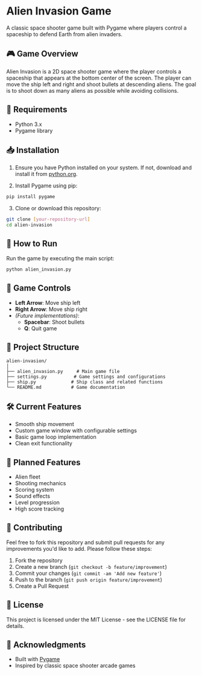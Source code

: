 # Alien Invasion Game

A classic space shooter game built with Pygame where players control a spaceship to defend Earth from alien invaders.

## 🎮 Game Overview

Alien Invasion is a 2D space shooter game where the player controls a spaceship that appears at the bottom center of the screen. The player can move the ship left and right and shoot bullets at descending aliens. The goal is to shoot down as many aliens as possible while avoiding collisions.

## 🔧 Requirements

- Python 3.x
- Pygame library

## 📥 Installation

1. Ensure you have Python installed on your system. If not, download and install it from [python.org](https://python.org).

2. Install Pygame using pip:
```bash
pip install pygame
```

3. Clone or download this repository:
```bash
git clone [your-repository-url]
cd alien-invasion
```

## 🚀 How to Run

Run the game by executing the main script:
```bash
python alien_invasion.py
```

## 🎯 Game Controls

- **Left Arrow**: Move ship left
- **Right Arrow**: Move ship right
- *(Future implementations)*:
  - **Spacebar**: Shoot bullets
  - **Q**: Quit game

## 📁 Project Structure

```
alien-invasion/
│
├── alien_invasion.py     # Main game file
├── settings.py          # Game settings and configurations
├── ship.py             # Ship class and related functions
└── README.md           # Game documentation
```

## 🛠️ Current Features

- Smooth ship movement
- Custom game window with configurable settings
- Basic game loop implementation
- Clean exit functionality

## 📝 Planned Features

- Alien fleet
- Shooting mechanics
- Scoring system
- Sound effects
- Level progression
- High score tracking

## 🤝 Contributing

Feel free to fork this repository and submit pull requests for any improvements you'd like to add. Please follow these steps:

1. Fork the repository
2. Create a new branch (`git checkout -b feature/improvement`)
3. Commit your changes (`git commit -am 'Add new feature'`)
4. Push to the branch (`git push origin feature/improvement`)
5. Create a Pull Request

## 📜 License

This project is licensed under the MIT License - see the LICENSE file for details.

## 👏 Acknowledgments

- Built with [Pygame](https://pygame.org/)
- Inspired by classic space shooter arcade games
